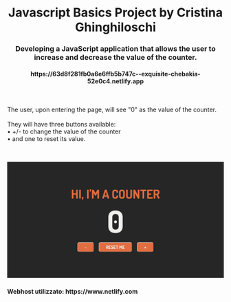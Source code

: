 <h1 align="center">Javascript Basics Project by Cristina Ghinghiloschi</h1>
<h3 align="center">Developing a JavaScript application that allows the user to increase and decrease the value of the counter.</h3>
<h4 align="center">https://63d8f281fb0a6e6ffb5b747c--exquisite-chebakia-52e0c4.netlify.app</h4>
<br>
<p>The user, upon entering the page, will see "0" as the value of the counter.<br>
  <br>
  They will have three buttons available:<br>
    • +/- to change the value of the counter<br>
    • and one to reset its value.</p>
  <br>
<p align="center">
  <img src="screenshot.png" alt="Size Limit CLI" width="738">
</p>

<h4>Webhost utilizzato: https://www.netlify.com</h4>
